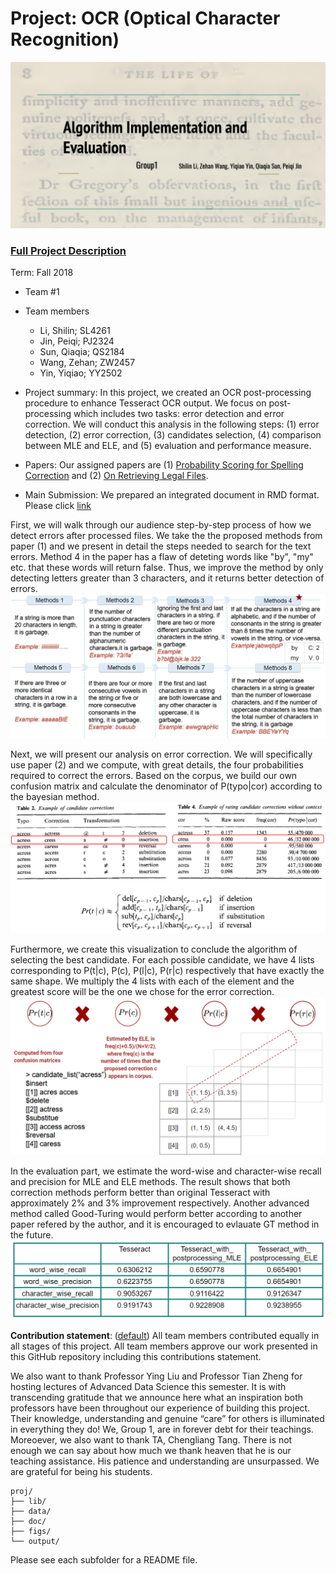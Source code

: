 # Project: OCR (Optical Character Recognition) 

![image](https://github.com/TZstatsADS/Fall2018-Project4-sec1--section1-project4_group1/blob/master/figs/screen-1.PNG)

### [Full Project Description](doc/project4_desc.md)

Term: Fall 2018

+ Team #1
+ Team members
	+ Li, Shilin; SL4261
	+ Jin, Peiqi; PJ2324
	+ Sun, Qiaqia; QS2184
	+ Wang, Zehan; ZW2457
	+ Yin, Yiqiao; YY2502

+ Project summary: In this project, we created an OCR post-processing procedure to enhance Tesseract OCR output. We focus on post-processing which includes two tasks: error detection and error correction. We will conduct this analysis in the following steps: (1) error detection, (2) error correction, (3) candidates selection, (4) comparison between MLE and ELE, and (5) evaluation and performance measure.

+ Papers: Our assigned papers are (1) [Probability Scoring for Spelling Correction](https://github.com/TZstatsADS/Fall2018-Project4-sec1--section1-project4_group1/blob/master/doc/paper/C-4.pdf) and (2) [On Retrieving Legal Files](https://github.com/TZstatsADS/Fall2018-Project4-sec1--section1-project4_group1/blob/master/doc/paper/D-1.pdf).

* Main Submission: We prepared an integrated document in RMD format. Please click [link](https://github.com/TZstatsADS/Fall2018-Project4-sec1--section1-project4_group1/blob/master/doc/main.Rmd)

First, we will walk through our audience step-by-step process of how we detect errors after processed files. We take the the proposed methods from paper (1) and we present in detail the steps needed to search for the text errors. Method 4 in the paper has a flaw of deteting words like "by", "my" etc. that these words will return false. Thus, we improve the method by only detecting letters greater than 3 characters, and it returns better detection of errors.
![image](https://github.com/TZstatsADS/Fall2018-Project4-sec1--section1-project4_group1/blob/master/figs/screen-2.PNG)

Next, we will present our analysis on error correction. We will specifically use paper (2) and we compute, with great details, the four probabilities required to correct the errors. Based on the corpus, we build our own confusion matrix and calculate the denominator of P(typo|cor) according to the bayesian method.
![image](https://github.com/TZstatsADS/Fall2018-Project4-sec1--section1-project4_group1/blob/master/figs/screen-3.PNG)

Furthermore, we create this visualization to conclude the algorithm of selecting the best candidate. For each possible candidate, we have 4 lists corresponding to P(t|c), P(c), P(l|c), P(r|c) respectively that have exactly the same shape. We multiply the 4 lists with each of the element and the greatest score will be the one we chose for the error correction.   
![image](https://github.com/TZstatsADS/Fall2018-Project4-sec1--section1-project4_group1/blob/master/figs/screen-4.PNG)

In the evaluation part, we estimate the word-wise and character-wise recall and precision for MLE and ELE methods. The result shows that both correction methods perform better than original Tesseract with approximately 2% and 3% improvement respectively. Another advanced method called Good-Turing would perform better according to another paper refered by the author, and it is encouraged to evlauate GT method in the future.
![image](https://github.com/TZstatsADS/Fall2018-Project4-sec1--section1-project4_group1/blob/master/figs/screen-5.PNG)
	
**Contribution statement**: ([default](doc/a_note_on_contributions.md)) All team members contributed equally in all stages of this project. All team members approve our work presented in this GitHub repository including this contributions statement. 

We also want to thank Professor Ying Liu and Professor Tian Zheng for hosting lectures of Advanced Data Science this semester. It is with transcending gratitude that we announce here what an inspiration both professors have been throughout our experience of building this project. Their knowledge, understanding and genuine “care” for others is illuminated in everything they do! We, Group 1, are in forever debt for their teachings. Moreoever, we also want to thank TA, Chengliang Tang. There is not enough we can say about how much we thank heaven that he is our teaching assistance. His patience and understanding are unsurpassed. We are grateful for being his students.


```
proj/
├── lib/
├── data/
├── doc/
├── figs/
└── output/
```

Please see each subfolder for a README file.
